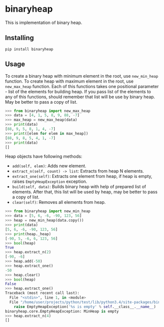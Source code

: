 # binaryheap
This is implementation of binary heap.

## Installing

```
pip install binaryheap
```

## Usage
To create a binary heap with minimum element in the root, use `new_min_heap` function. To create heap with maximum element in the root, use `new_max_heap` function. Each of this functions takes one positional parameter - list of the elements for building heap.
If you pass list of the elements to any of this functions, should remember that list will be use by binary heap. May be better to pass a copy of list.
```python
>>> from binaryheap import new_max_heap 
>>> data = [4, 1, 5, 8, 9, 88, -7]
>>> max_heap = new_max_heap(data)
>>> print(data)
[88, 9, 5, 8, 1, 4, -7]
>>> print([elem for elem in max_heap])
[88, 9, 8, 5, 4, 1, -7]
>>> print(data)
[]
```

Heap objects have following methods:
- `add(self, elem)`: Adds new element.
- `extract_n(self, count) -> list`: Extracts from heap N elements.
- `extract_one(self)`: Extracts one element from heap, if heap is empty, raises `EmptyHeapException` exception.
- `build(self, data)`: Builds binary heap with help of prepared list of elements. After that, this list will be used by heap, may be better to pass a copy of list.
- `clear(self)`: Removes all elements from heap.

```python
>>> from binaryheap import new_min_heap
>>> data = [5, 6, -6, -90, 123, 56]
>>> heap = new_min_heap(data.copy())
>>> print(data)
[5, 6, -6, -90, 123, 56]
>>> print(heap._heap)
[-90, 5, -6, 6, 123, 56]
>>> bool(heap)
True
>>> heap.extract_n(2)
[-90, -6]
>>> heap.add(-50)
>>> heap.extract_one()
-50
>>> heap.clear()
>>> bool(heap)
False
>>> heap.extract_one()
Traceback (most recent call last):
  File "<stdin>", line 1, in <module>
  File "/home/user/projects/python/test/lib/python3.4/site-packages/binaryheap/core.py", line 46, in extract_one
    raise EmptyHeapException('%s is empty' % self.__class__.__name__)
binaryheap.core.EmptyHeapException: MinHeap is empty
>>> heap.extract_n(4)
[]
```

